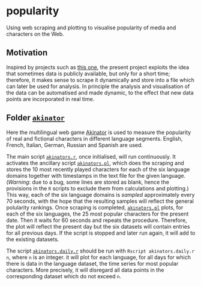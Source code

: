 # popularity
Using web scraping and plotting to visualise popularity of media and characters on the Web.

## Motivation
Inspired by projects such as [this one](https://github.com/alexei-kouprianov/youtube_tracker), the present project exploits the idea that sometimes data is publicly available, but only for a short time; therefore, it makes sense to scrape it dynamically and store into a file which can later be used for analysis. In principle the analysis and visualisation of the data can be automatised and made dynamic, to the effect that new data points are incorporated in real time.

## Folder [`akinator`](akinator)
Here the multilingual web game [Akinator](https://akinator.com) is used to measure the popularity of real and fictional characters in different language segments. English, French, Italian, German, Russian and Spanish are used.

The main script [`akinators.r`](akinator/scripts/akinators.r), once initialised, will run continuously. It activates the ancillary script [`akinators.pl`](akinator/scripts/akinators.pl), which does the scraping and stores the 10 most recently played characters for each of the six language domains together with timestamps in the text file for the given language. (*Warning*: due to a bug, some lines are stored as blank, hence the provisions in the `R` scripts to exclude them from calculations and plotting.) This way, each of the six language domains is *sampled* approximately every 70 seconds, with the hope that the resulting samples will reflect the general polularity rankings. Once scraping is completed, [`akinators.pl`](akinator/scripts/akinators.pl) plots, for each of the six languages, the 25 most popular characters for the present date. Then it waits for 60 seconds and repeats the procedure. Therefore, the plot will reflect the present day but the six datasets will contain entries for all previous days. If the script is stopped and later run again, it will add to the existing datasets.

The script [`akinators.daily.r`](akinator/scripts/akinators.daily.r) should be run with `Rscript akinators.daily.r n`, where `n` is an integer. it will plot for each language, for all days for which there is data in the language dataset, the time series for most popular characters. More precisely, it will disregard all data points in the corresponding dataset which do not exceed `n`.
